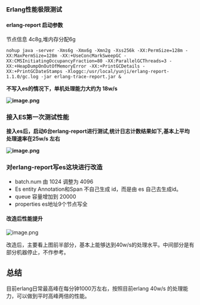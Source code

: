 ### Erlang性能极限测试

#### erlang-report 启动参数

节点信息 4c8g,堆内存分配6g

```
nohup java -server -Xms6g -Xmx6g -Xmn2g -Xss256k -XX:PermSize=128m -XX:MaxPermSize=128m -XX:+UseConcMarkSweepGC -XX:CMSInitiatingOccupancyFraction=80 -XX:ParallelGCThreads=3 -XX:+HeapDumpOnOutOfMemoryError -XX:+PrintGCDetails -XX:+PrintGCDateStamps -Xloggc:/usr/local/yunji/erlang-report-1.1.0/gc.log -jar erlang-trace-report.jar &
```

**不写入es的情况下，单机处理能力大约为 18w/s**

**![image.png](https://upload-images.jianshu.io/upload_images/6393906-949a0e1fd7d8053f.png?imageMogr2/auto-orient/strip%7CimageView2/2/w/1240)**

### 接入ES第一次测试性能

**接入es后，启动6台erlang-report进行测试,统计日志计数结果如下,基本上平均处理速率在25w/s 左右**

**![image.png](https://upload-images.jianshu.io/upload_images/6393906-66f3be606965ea74.png?imageMogr2/auto-orient/strip%7CimageView2/2/w/1240)**

### 对erlang-report写es这块进行改造

- batch.num 由 1024 调整为 4096
- Es entity Annotation和Span 不自己生成 id，而是由 es 自己去生成id。
- queue 容量增加到 20000
- properties es地址9个节点写全

#### 改造后性能提升

![image.png](https://upload-images.jianshu.io/upload_images/6393906-a5cc690ea26e7065.png?imageMogr2/auto-orient/strip%7CimageView2/2/w/1240)

改造后，主要看上图前半部分，基本上能够达到40w/s的处理水平。中间部分是有部分机器停止，不作参考。

## 总结

目前erlang日常最高峰在每分钟1000万左右，按照目前erlang 40w/s 的处理能力，可以做到平时高峰两倍的性能。

